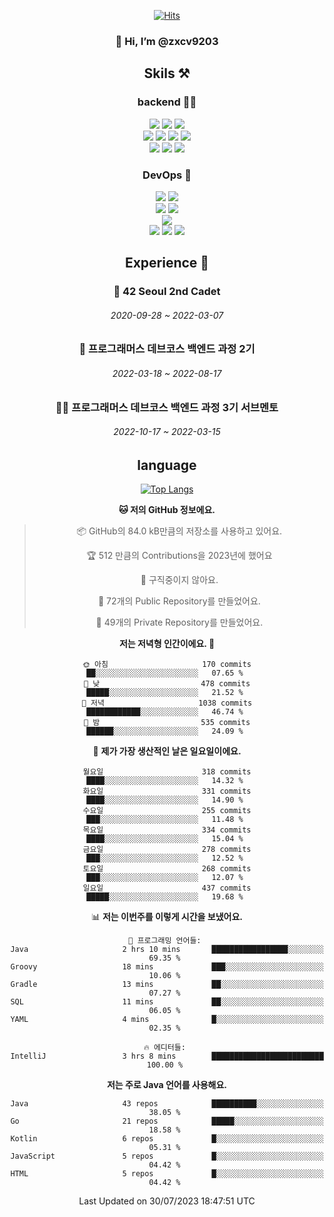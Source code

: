 <div align="center">

[![Hits](https://hits.seeyoufarm.com/api/count/incr/badge.svg?url=https%3A%2F%2Fgithub.com%2Fzxcv9203%2Fhit-counter&count_bg=%23FF7272&title_bg=%23324C2E&icon=codeigniter.svg&icon_color=%23DD5B5B&title=%EB%B0%A9%EB%AC%B8%EC%9E%90&edge_flat=false)](https://hits.seeyoufarm.com)
  
### 👋 Hi, I’m @zxcv9203

## Skils ⚒️
### backend 🧑‍💻
  
<img src="https://img.shields.io/badge/Java-FF6600?style=flat-square&logo=buymeacoffee&logoColor=white"/>
<img src="https://img.shields.io/badge/Go-0099FF?style=flat-square&logo=go&logoColor=white"/>
<img src="https://img.shields.io/badge/Kotlin-7F52FF?style=flat-square&logo=kotlin&logoColor=white"/>
  
  
<br />
  
<img src="https://img.shields.io/badge/Spring-339933?style=flat-square&logo=Spring&logoColor=white"/>
<img src="https://img.shields.io/badge/Spring Boot-339933?style=flat-square&logo=Spring Boot&logoColor=white"/>
<img src="https://img.shields.io/badge/Spring Security-339933?style=flat-square&logo=Spring Security&logoColor=white"/>
  
<img src="https://img.shields.io/badge/Spring Data JPA-339933?style=flat-square&logo=Hibernate&logoColor=white"/>

<br />
  
  <img src="https://img.shields.io/badge/mysql-0099FF?style=flat-square&logo=mysql&logoColor=white"/>
  <img src="https://img.shields.io/badge/mariadb-0099FF?style=flat-square&logo=mariadb&logoColor=white"/>
  <img src="https://img.shields.io/badge/mongoDB-47A248?style=flat-square&logo=mongodb&logoColor=white"/>
  
  
### DevOps 🚀
  
  <img src="https://img.shields.io/badge/docker-2496ED?style=flat-square&logo=docker&logoColor=white"/>
  <img src="https://img.shields.io/badge/kubernetes-326CE5?style=flat-square&logo=kubernetes&logoColor=white"/>
  
  <br />
  
  <img src="https://img.shields.io/badge/Github Actions-2088FF?style=flat-square&logo=githubactions&logoColor=white"/>
  <img src="https://img.shields.io/badge/Jenkins-D24939?style=flat-square&logo=jenkins&logoColor=white"/>
  
  
  <br />
  <img src="https://img.shields.io/badge/terraform-7B42BC?style=flat-square&logo=terraform&logoColor=white"/>
  
  <br />
  <img src="https://img.shields.io/badge/Amazon AWS-232F3E?style=flat-square&logo=Amazon AWS&logoColor=white"/>

  <img src="https://img.shields.io/badge/GCP-4285F4?style=flat-square&logo=googlecloud&logoColor=white"/>
  <img src="https://img.shields.io/badge/NCP-03C75A?style=flat-square&logo=naver&logoColor=white"/>
  
  
  
## Experience 🏃
  
### 🏫 42 Seoul 2nd Cadet
  ###### 2020-09-28 ~ 2022-03-07
  
### 🏫 프로그래머스 데브코스 백엔드 과정 2기 
  ###### 2022-03-18 ~ 2022-08-17
  
### 🧑‍🏫 프로그래머스 데브코스 백엔드 과정 3기 서브멘토 
  ###### 2022-10-17 ~ 2022-03-15

## language

[![Top Langs](https://github-readme-stats.vercel.app/api/top-langs/?username=zxcv9203&hide=html&exclude_repo=zxcv9203.github.io,golB&theme=grate-gatsby)](https://github.com/zxcv9203/github-readme-stats)
  
<!--START_SECTION:waka-->
**🐱 저의 GitHub 정보에요.** 

> 📦 GitHub의 84.0 kB만큼의 저장소를 사용하고 있어요. 
 > 
> 🏆 512 만큼의 Contributions을 2023년에 했어요
 > 
> 🚫 구직중이지 않아요.
 > 
> 📜 72개의 Public Repository를 만들었어요. 
 > 
> 🔑 49개의 Private Repository를 만들었어요. 
 > 
**저는 저녁형 인간이에요. 🦉** 

```text
🌞 아침                     170 commits         ██░░░░░░░░░░░░░░░░░░░░░░░   07.65 % 
🌆 낮　                     478 commits         █████░░░░░░░░░░░░░░░░░░░░   21.52 % 
🌃 저녁                     1038 commits        ████████████░░░░░░░░░░░░░   46.74 % 
🌙 밤　                     535 commits         ██████░░░░░░░░░░░░░░░░░░░   24.09 % 
```
📅 **제가 가장 생산적인 날은 일요일이에요.** 

```text
월요일                      318 commits         ████░░░░░░░░░░░░░░░░░░░░░   14.32 % 
화요일                      331 commits         ████░░░░░░░░░░░░░░░░░░░░░   14.90 % 
수요일                      255 commits         ███░░░░░░░░░░░░░░░░░░░░░░   11.48 % 
목요일                      334 commits         ████░░░░░░░░░░░░░░░░░░░░░   15.04 % 
금요일                      278 commits         ███░░░░░░░░░░░░░░░░░░░░░░   12.52 % 
토요일                      268 commits         ███░░░░░░░░░░░░░░░░░░░░░░   12.07 % 
일요일                      437 commits         █████░░░░░░░░░░░░░░░░░░░░   19.68 % 
```


📊 **저는 이번주를 이렇게 시간을 보냈어요.** 

```text
💬 프로그래밍 언어들: 
Java                     2 hrs 10 mins       █████████████████░░░░░░░░   69.35 % 
Groovy                   18 mins             ███░░░░░░░░░░░░░░░░░░░░░░   10.06 % 
Gradle                   13 mins             ██░░░░░░░░░░░░░░░░░░░░░░░   07.27 % 
SQL                      11 mins             ██░░░░░░░░░░░░░░░░░░░░░░░   06.05 % 
YAML                     4 mins              █░░░░░░░░░░░░░░░░░░░░░░░░   02.35 % 

🔥 에디터들: 
IntelliJ                 3 hrs 8 mins        █████████████████████████   100.00 % 
```

**저는 주로 Java 언어를 사용해요.** 

```text
Java                     43 repos            ██████████░░░░░░░░░░░░░░░   38.05 % 
Go                       21 repos            █████░░░░░░░░░░░░░░░░░░░░   18.58 % 
Kotlin                   6 repos             █░░░░░░░░░░░░░░░░░░░░░░░░   05.31 % 
JavaScript               5 repos             █░░░░░░░░░░░░░░░░░░░░░░░░   04.42 % 
HTML                     5 repos             █░░░░░░░░░░░░░░░░░░░░░░░░   04.42 % 
```




 Last Updated on 30/07/2023 18:47:51 UTC
<!--END_SECTION:waka-->
  
</div>

